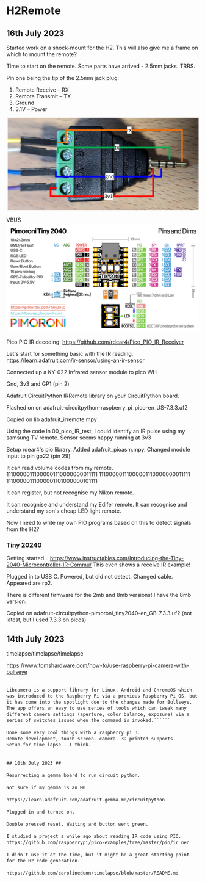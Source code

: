 # H2Remote

## 16th July 2023 ## 

Started work on a shock-mount for the H2.
This will also give me a frame on which to mount the remote?

Time to start on the remote. Some parts have arrived - 2.5mm jacks. TRRS.

Pin one being the tip of the 2.5mm jack plug:
1. Remote Receive – RX
2. Remote Transmit – TX
3. Ground
4. 3.1V – Power

![Alt text](./readme_img/bo_jack.png)

VBUS
![Alt text](./readme_img/pinout.png)


Pico PIO IR decoding:
https://github.com/rdear4/Pico_PIO_IR_Receiver

Let's start for something basic with the IR reading.
https://learn.adafruit.com/ir-sensor/using-an-ir-sensor

Connected up a KY-022 Infrared sensor module to pico WH

Gnd, 3v3 and GP1 (pin 2)

Adafruit CircuitPython IRRemote library on your CircuitPython board.

Flashed on on adafruit-circuitpython-raspberry_pi_pico-en_US-7.3.3.uf2

Copied on lib adafruit_irremote.mpy

Using the code in 00_pico_IR_test, I could identify an IR pulse using my samsung TV remote.
Sensor seems happy running at 3v3

Setup rdear4's pio library. Added adafruit_pioasm.mpy.
Changed module input to pin gp22 (pin 29)

It can read volume codes from my remote.
11100000111000001110000000011111
11100000111000001110000000011111
11100000111000001101000000101111

It can register, but not recognise my Nikon remote.

It can recognise and understand my Edifer remote.
It can recognise and understand my son's cheap LED light remote.

Now I need to write my own PIO programs based on this to detect signals from the H2?


### Tiny 20240 ###
Getting started...
https://www.instructables.com/Introducing-the-Tiny-2040-Microcontroller-IR-Commu/
This even shows a receive IR example!

Plugged in to USB C. Powered, but did not detect. Changed cable. Appeared are rp2.

There is different firmware for the 2mb and 8mb versions! I have the 8mb version.

Copied on adafruit-circuitpython-pimoroni_tiny2040-en_GB-7.3.3.uf2 (not latest, but I used 7.3.3 on picos)



## 14th July 2023 ##

timelapse/timelapse/timelapse

https://www.tomshardware.com/how-to/use-raspberry-pi-camera-with-bullseye

```The latest Raspberry Pi OS is based upon Debian 11 (Bullseye) and with this new release we see the familiar raspistill and raspicam camera commands replaced with a new suite of open source tools dedicated to getting the most from all of the official Raspberry Pi cameras.

Libcamera is a support library for Linux, Android and ChromeOS which was introduced to the Raspberry Pi via a previous Raspberry Pi OS, but it has come into the spotlight due to the changes made for Bullseye. The app offers an easy to use series of tools which can tweak many different camera settings (aperture, color balance, exposure) via a series of switches issued when the command is invoked.``````

Done some very cool things with a raspberry pi 3.
Remote development, touch screen. camera. 3D printed supports.
Setup for time lapse - I think.


## 10th July 2023 ##

Resurrecting a gemma board to run circuit python.

Not sure if my gemma is an M0

https://learn.adafruit.com/adafruit-gemma-m0/circuitpython

Plugged in and turned on.

Double pressed reset. Waiting and button went green.

I studied a project a while ago about reading IR code using PIO.
https://github.com/raspberrypi/pico-examples/tree/master/pio/ir_nec

I didn't use it at the time, but it might be a great starting point for the H2 code generation.

https://github.com/carolinedunn/timelapse/blob/master/README.md

